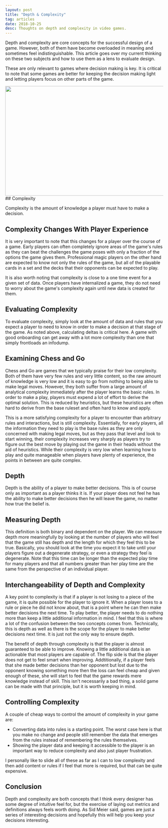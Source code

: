 ```yaml
---
layout: post
title: "Depth & Complexity"
tag: articles
date: 2018-10-25
desc: Thoughts on depth and complexity in video games.
---
```



Depth and complexity are core concepts for the successful design of a game. However, both of them have become overloaded in meaning and sometimes feel indistinguishable. This article goes over my current thinking on these two subjects and how to use them as a lens to evaluate design.


These are only relevant to games where decision making is key. It is critical to note that some games are better for keeping the decision making light and letting players focus on other parts of the game.

<img src="/blogImages/Stones_go.jpg" width="700px" height="350px"/>
## Complexity

Complexity is the amount of knowledge a player must have to make a decision.

## Complexity Changes With Player Experience

It is very important to note that this changes for a player over the course of a game. Early players can often completely ignore areas of the game's rules as they can beat the challenges the game poses with only a fraction of the options the game gives them. Professional magic players on the other hand are expected to know not only the rules of the game, but all of the playable cards in a set and the decks that their opponents can be expected to play.


It is also worth noting that complexity is close to a one time event for a given set of data. Once players have internalized a game, they do not need to worry about the game's complexity again until new data is created for them.

## Evaluating Complexity

To evaluate complexity, simply look at the amount of data and rules that you expect a player to need to know in order to make a decision at that stage of the game. As noted above, calculating deltas is critical here. A game with good onboarding can get away with a lot more complexity than one that simply frontloads an infodump.

## Examining Chess and Go

Chess and Go are games that we typically praise for their low complexity. Both of them have very few rules and very little content, so the raw amount of knowledge is very low and it is easy to go from nothing to being able to make legal moves. However, they both suffer from a large amount of analytical complexity immediately after the player learns the basic rules. In order to make a play, players must expend a lot of effort to derive the optimal solution. This is reduced by heuristics, but these heuristics are often hard to derive from the base ruleset and often hard to know and apply.


This is a more satisfying complexity for a player to encounter than arbitrary rules and interactions, but is still complexity. Essentially, for early players, all the information they need to play is the base rules as they are only concerned with making legal moves, but as they pass that level and look to start winning, their complexity increases very sharply as players try to figure out the best move by playing out the game in their heads without the aid of heuristics. While their complexity is very low when learning how to play and quite manageable when players have plenty of experience, the points in between are quite complex.

## Depth

Depth is the ability of a player to make better decisions. This is of course only as important as a player thinks it is. If your player does not feel he has the ability to make better decisions then he will leave the game, no matter how true the belief is.

## Measuring Depth

This definition is both binary and dependent on the player. We can measure depth more meaningfully by looking at the number of players who will feel that the game still has depth and the length for which they feel this to be true. Basically, you should look at the time you expect it to take until your players figure out a degenerate strategy, or even a strategy they feel is degenerate. Note that this time can be longer than the expected play time for many players and that all numbers greater than her play time are the same from the perspective of an individual player.

## Interchangeability of Depth and Complexity

A key point to complexity is that if a player is not losing to a piece of the game, it is quite possible for the player to ignore it. When a player loses to a rule or piece he did not know about, that is a point where he can then make better decisions the next time. To play better, the player needs to do nothing more than keep a little additional information in mind. I feel that this is where a lot of the confusion between the two concepts comes from. Technically, this is depth as well as there is the scope for the player to make better decisions next time. It is just not the only way to ensure depth.


The benefit of depth through complexity is that the player is almost guaranteed to be able to improve. Knowing a little additional data is an actionable that most players are capable of. The flip side is that the player does not get to feel smart when improving. Addtitionally, if a player feels that she made better decisions than her opponent but lost due to the opponent knowing something more then the loss can feel cheap and given enough of these, she will start to feel that the game rewards mere knowledge instead of skill. This isn't necessarily a bad thing, a solid game can be made with that principle, but it is worth keeping in mind.

## Controlling Complexity

A couple of cheap ways to control the amount of complexity in your game are:
- Converting data into rules is a starting point. The worst case here is that you make no change and people still remember the data that emerges from the rules instead of remembering the rules themselves.
- Showing the player data and keeping it accessible to the player is an important way to reduce complexity and also just player frustration.
  



I personally like to slide all of these as far as I can to low complexity and then add content or rules if I feel that more is required, but that can be quite expensive.

## Conclusion

Depth and complexity are both concepts that I think every designer has some degree of intuitive feel for, but the exercise of laying out metrics and definitions always feels worth doing. As Sid Meier said, games are just a series of interesting decisions and hopefully this will help you keep your decisions interesting.

